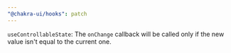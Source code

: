 ```yaml
---
"@chakra-ui/hooks": patch
---
```


`useControllableState`: The `onChange` callback will be called only if the new
value isn't equal to the current one.
